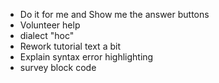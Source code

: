 * Do it for me and Show me the answer buttons
* Volunteer help
* dialect "hoc"
* Rework tutorial text a bit
* Explain syntax error highlighting
* survey block code

